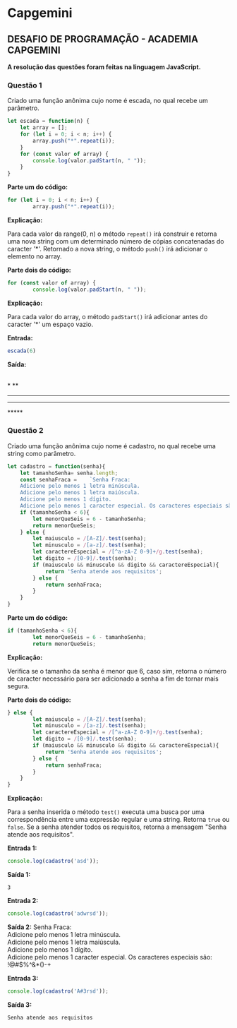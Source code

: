 <h1>Capgemini</h2>
<h2><b>DESAFIO DE PROGRAMAÇÃO - ACADEMIA CAPGEMINI</b></h2>

<b>A resolução das questões foram feitas na linguagem JavaScript.</b>

<h3><b>Questão 1</b></h3>

Criado uma função anônima cujo nome é escada, no qual recebe um parâmetro.

```js
let escada = function(n) {
    let array = [];
    for (let i = 0; i < n; i++) {
        array.push("*".repeat(i)); 
    }
    for (const valor of array) {
        console.log(valor.padStart(n, " ")); 
    }
}
```

<b>Parte um do código:</b>
```js
for (let i = 0; i < n; i++) {
        array.push("*".repeat(i));
```
<b>Explicação:</b> 

Para cada valor da range(0, n) o método <code>repeat()</code> irá construir e retorna uma nova string com um determinado número de cópias concatenadas do caracter '*'. 
Retornado a nova string, o método <code>push()</code> irá adicionar o elemento no array.

<b>Parte dois do código:</b>
```js
for (const valor of array) {
        console.log(valor.padStart(n, " ")); 
```        
<b>Explicação:</b>

Para cada valor do array, o método <code>padStart()</code> irá adicionar antes do caracter '*' um espaço vazio.

<b>Entrada:</b>
```js
escada(6)
```

<b>Saída:</b>

<br> * 
    **
   *** 
  **** 
 ***** <br/>

<h3><b>Questão 2</b></h3>

Criado uma função anônima cujo nome é cadastro, no qual recebe uma string como parâmetro.
```js
let cadastro = function(senha){
    let tamanhoSenha= senha.length;
    const senhaFraca =    `Senha Fraca:
    Adicione pelo menos 1 letra minúscula.
    Adicione pelo menos 1 letra maiúscula.
    Adicione pelo menos 1 dígito.
    Adicione pelo menos 1 caracter especial. Os caracteres especiais são: !@#$%^&*()-+`;
    if (tamanhoSenha < 6){
        let menorQueSeis = 6 - tamanhoSenha;
        return menorQueSeis;
    } else {
        let maiusculo = /[A-Z]/.test(senha);
        let minusculo = /[a-z]/.test(senha);
        let caractereEspecial = /[^a-zA-Z 0-9]+/g.test(senha);
        let digito = /[0-9]/.test(senha);
        if (maiusculo && minusculo && digito && caractereEspecial){
            return 'Senha atende aos requisitos';
        } else {
            return senhaFraca;
        }
    } 
}
```
<b>Parte um do código:</b>
```js
if (tamanhoSenha < 6){
        let menorQueSeis = 6 - tamanhoSenha;
        return menorQueSeis;
```
<b>Explicação:</b>

Verifica se o tamanho da senha é menor que 6, caso sim, retorna o número de caracter necessário para ser adicionado a senha a fim de tornar mais segura. 

<b>Parte dois do código:</b>

```js
} else {
        let maiusculo = /[A-Z]/.test(senha);
        let minusculo = /[a-z]/.test(senha);
        let caractereEspecial = /[^a-zA-Z 0-9]+/g.test(senha);
        let digito = /[0-9]/.test(senha);
        if (maiusculo && minusculo && digito && caractereEspecial){
            return 'Senha atende aos requisitos';
        } else {
            return senhaFraca;
        }
    } 
}
```
<b>Explicação:</b>

Para a senha inserida o método <code>test()</code> executa uma busca por uma correspondência entre uma expressão regular e uma string. Retorna <code>true</code> ou <code>false</code>.
Se a senha atender todos os requisitos, retorna a mensagem "Senha atende aos requisitos".

<b>Entrada 1:</b>
```js
console.log(cadastro('asd'));
```

<b>Saída 1:</b>

<code>3</code>

<b>Entrada 2:</b>
```js
console.log(cadastro('adwrsd'));
```


<b>Saída 2:</b>
Senha Fraca: <br />
    Adicione pelo menos 1 letra minúscula. <br />
    Adicione pelo menos 1 letra maiúscula. <br />
    Adicione pelo menos 1 dígito. <br />
    Adicione pelo menos 1 caracter especial. Os caracteres especiais são: !@#$%^&*()-+ <br />    
    
 <b>Entrada 3:</b>
```js
console.log(cadastro('A#3rsd'));
```

<b>Saída 3:</b>

<code>Senha atende aos requisitos</code>
